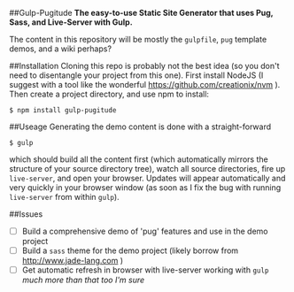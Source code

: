 ##Gulp-Pugitude
__The easy-to-use Static Site Generator that uses Pug, Sass, and Live-Server with Gulp.__

The content in this repository will be mostly the `gulpfile`, `pug` template demos,
and a wiki perhaps?

##Installation
Cloning this repo is probably not the best idea (so you don't need to
disentangle your project from this one). First install NodeJS (I suggest
with a tool like the wonderful https://github.com/creationix/nvm ). Then create
a project directory, and use npm
to install:

    $ npm install gulp-pugitude

##Useage
Generating the demo content is done with a straight-forward

    $ gulp

which should build all the content first (which automatically mirrors the
structure of your source directory tree), watch all source directories, fire up
`live-server`, and open your browser. Updates will appear automatically and very
quickly in your browser window (as soon as I fix the bug with running
`live-server` from within `gulp`).

##Issues
 - [ ] Build a comprehensive demo of 'pug' features and use in the demo project
 - [ ] Build a `sass` theme for the demo project (likely borrow from
http://www.jade-lang.com ) 
 - [ ] Get automatic refresh in browser with live-server working with `gulp`
_much more than that too I'm sure_
